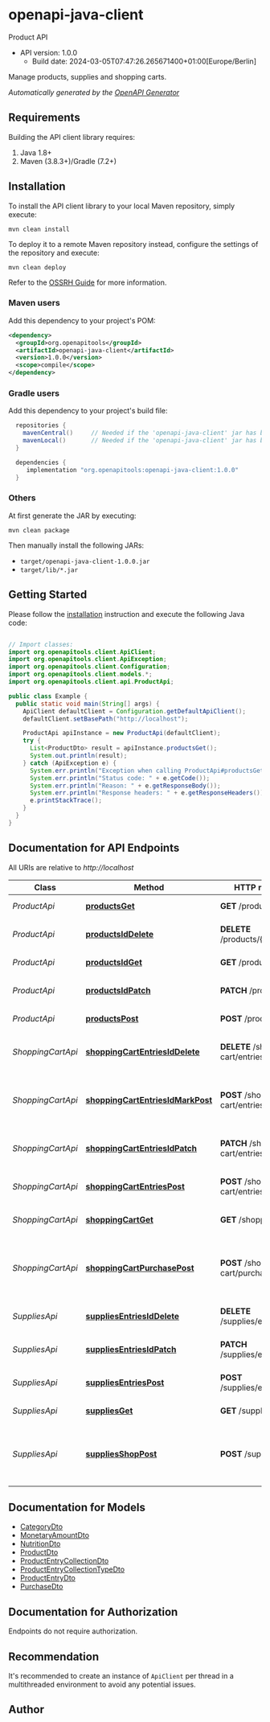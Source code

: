 # openapi-java-client

Product API
- API version: 1.0.0
  - Build date: 2024-03-05T07:47:26.265671400+01:00[Europe/Berlin]

Manage products, supplies and shopping carts.


*Automatically generated by the [OpenAPI Generator](https://openapi-generator.tech)*


## Requirements

Building the API client library requires:
1. Java 1.8+
2. Maven (3.8.3+)/Gradle (7.2+)

## Installation

To install the API client library to your local Maven repository, simply execute:

```shell
mvn clean install
```

To deploy it to a remote Maven repository instead, configure the settings of the repository and execute:

```shell
mvn clean deploy
```

Refer to the [OSSRH Guide](http://central.sonatype.org/pages/ossrh-guide.html) for more information.

### Maven users

Add this dependency to your project's POM:

```xml
<dependency>
  <groupId>org.openapitools</groupId>
  <artifactId>openapi-java-client</artifactId>
  <version>1.0.0</version>
  <scope>compile</scope>
</dependency>
```

### Gradle users

Add this dependency to your project's build file:

```groovy
  repositories {
    mavenCentral()     // Needed if the 'openapi-java-client' jar has been published to maven central.
    mavenLocal()       // Needed if the 'openapi-java-client' jar has been published to the local maven repo.
  }

  dependencies {
     implementation "org.openapitools:openapi-java-client:1.0.0"
  }
```

### Others

At first generate the JAR by executing:

```shell
mvn clean package
```

Then manually install the following JARs:

* `target/openapi-java-client-1.0.0.jar`
* `target/lib/*.jar`

## Getting Started

Please follow the [installation](#installation) instruction and execute the following Java code:

```java

// Import classes:
import org.openapitools.client.ApiClient;
import org.openapitools.client.ApiException;
import org.openapitools.client.Configuration;
import org.openapitools.client.models.*;
import org.openapitools.client.api.ProductApi;

public class Example {
  public static void main(String[] args) {
    ApiClient defaultClient = Configuration.getDefaultApiClient();
    defaultClient.setBasePath("http://localhost");

    ProductApi apiInstance = new ProductApi(defaultClient);
    try {
      List<ProductDto> result = apiInstance.productsGet();
      System.out.println(result);
    } catch (ApiException e) {
      System.err.println("Exception when calling ProductApi#productsGet");
      System.err.println("Status code: " + e.getCode());
      System.err.println("Reason: " + e.getResponseBody());
      System.err.println("Response headers: " + e.getResponseHeaders());
      e.printStackTrace();
    }
  }
}

```

## Documentation for API Endpoints

All URIs are relative to *http://localhost*

Class | Method | HTTP request | Description
------------ | ------------- | ------------- | -------------
*ProductApi* | [**productsGet**](docs/ProductApi.md#productsGet) | **GET** /products | Get all products
*ProductApi* | [**productsIdDelete**](docs/ProductApi.md#productsIdDelete) | **DELETE** /products/{id} | Delete Product by ID
*ProductApi* | [**productsIdGet**](docs/ProductApi.md#productsIdGet) | **GET** /products/{id} | Get Product by ID
*ProductApi* | [**productsIdPatch**](docs/ProductApi.md#productsIdPatch) | **PATCH** /products/{id} | Update product by ID
*ProductApi* | [**productsPost**](docs/ProductApi.md#productsPost) | **POST** /products | Create new product
*ShoppingCartApi* | [**shoppingCartEntriesIdDelete**](docs/ShoppingCartApi.md#shoppingCartEntriesIdDelete) | **DELETE** /shopping-cart/entries/{id} | Delete Shopping Cart Entry by ID
*ShoppingCartApi* | [**shoppingCartEntriesIdMarkPost**](docs/ShoppingCartApi.md#shoppingCartEntriesIdMarkPost) | **POST** /shopping-cart/entries/{id}/mark | Mark Shopping Cart Entry as Purchased
*ShoppingCartApi* | [**shoppingCartEntriesIdPatch**](docs/ShoppingCartApi.md#shoppingCartEntriesIdPatch) | **PATCH** /shopping-cart/entries/{id} | Update Shopping Cart Entry by ID
*ShoppingCartApi* | [**shoppingCartEntriesPost**](docs/ShoppingCartApi.md#shoppingCartEntriesPost) | **POST** /shopping-cart/entries | Create new Shopping Cart Entry
*ShoppingCartApi* | [**shoppingCartGet**](docs/ShoppingCartApi.md#shoppingCartGet) | **GET** /shopping-cart | Get Shopping Cart
*ShoppingCartApi* | [**shoppingCartPurchasePost**](docs/ShoppingCartApi.md#shoppingCartPurchasePost) | **POST** /shopping-cart/purchase | Purchase Marked Products Entries of Shopping Cart
*SuppliesApi* | [**suppliesEntriesIdDelete**](docs/SuppliesApi.md#suppliesEntriesIdDelete) | **DELETE** /supplies/entries/{id} | Delete Supply Entry by ID
*SuppliesApi* | [**suppliesEntriesIdPatch**](docs/SuppliesApi.md#suppliesEntriesIdPatch) | **PATCH** /supplies/entries/{id} | Update Supply Entry by ID
*SuppliesApi* | [**suppliesEntriesPost**](docs/SuppliesApi.md#suppliesEntriesPost) | **POST** /supplies/entries | Create new Supply Entry
*SuppliesApi* | [**suppliesGet**](docs/SuppliesApi.md#suppliesGet) | **GET** /supplies | Get Supplies
*SuppliesApi* | [**suppliesShopPost**](docs/SuppliesApi.md#suppliesShopPost) | **POST** /supplies/shop | Add Required Product Entries to Shopping Cart


## Documentation for Models

 - [CategoryDto](docs/CategoryDto.md)
 - [MonetaryAmountDto](docs/MonetaryAmountDto.md)
 - [NutritionDto](docs/NutritionDto.md)
 - [ProductDto](docs/ProductDto.md)
 - [ProductEntryCollectionDto](docs/ProductEntryCollectionDto.md)
 - [ProductEntryCollectionTypeDto](docs/ProductEntryCollectionTypeDto.md)
 - [ProductEntryDto](docs/ProductEntryDto.md)
 - [PurchaseDto](docs/PurchaseDto.md)


<a id="documentation-for-authorization"></a>
## Documentation for Authorization

Endpoints do not require authorization.


## Recommendation

It's recommended to create an instance of `ApiClient` per thread in a multithreaded environment to avoid any potential issues.

## Author



